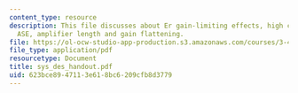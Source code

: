 ```yaml
---
content_type: resource
description: This file discusses about Er gain-limiting effects, high concentration,
  ASE, amplifier length and gain flattening.
file: https://ol-ocw-studio-app-production.s3.amazonaws.com/courses/3-46-photonic-materials-and-devices-spring-2006/623bce8947113e618bc6209cfb8d3779_sys_des_handout.pdf
file_type: application/pdf
resourcetype: Document
title: sys_des_handout.pdf
uid: 623bce89-4711-3e61-8bc6-209cfb8d3779
---
```

